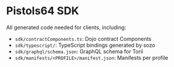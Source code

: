 
# Pistols64 SDK

All generated code needed for clients, including:

* `sdk/contractComponents.ts`: Dojo contract Components
* `sdk/typescript/`: TypeScript bindings generated by sozo
* `sdk/graphql/schema.json`: GraphQL schema for Torii
* `sdk/manifests/<PROFILE>/manifest.json`: Manifests per profile
